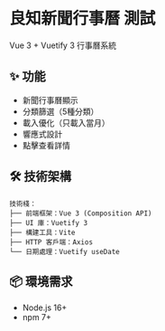# 良知新聞行事曆 測試

Vue 3 + Vuetify 3 行事曆系統

## ✨ 功能

- 新聞行事曆顯示
- 分類篩選（5種分類）
- 載入優化（只載入當月）
- 響應式設計
- 點擊查看詳情

## 🛠️ 技術架構

```
技術棧：
├── 前端框架：Vue 3 (Composition API)
├── UI 庫：Vuetify 3
├── 構建工具：Vite
├── HTTP 客戶端：Axios
└── 日期處理：Vuetify useDate
```

## 📦 環境需求

- Node.js 16+
- npm 7+

